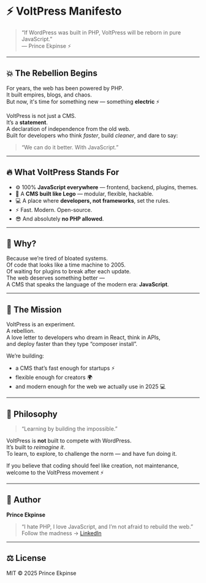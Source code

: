 # ⚡ VoltPress Manifesto

> “If WordPress was built in PHP, VoltPress will be reborn in pure JavaScript.”  
> — Prince Ekpinse ⚡

---

## 💥 The Rebellion Begins

For years, the web has been powered by PHP.  
It built empires, blogs, and chaos.  
But now, it's time for something new — something **electric** ⚡

VoltPress is not just a CMS.  
It’s a **statement**.  
A declaration of independence from the old web.  
Built for developers who think *faster*, build *cleaner*, and dare to say:  
> “We can do it better. With JavaScript.”

---

## 🔥 What VoltPress Stands For

- ⚙️ 100% **JavaScript everywhere** — frontend, backend, plugins, themes.  
- 🧩 A **CMS built like Lego** — modular, flexible, hackable.  
- 💻 A place where **developers, not frameworks**, set the rules.  
- ⚡ Fast. Modern. Open-source.  
- 😎 And absolutely **no PHP allowed**.

---

## 🧠 Why?

Because we’re tired of bloated systems.  
Of code that looks like a time machine to 2005.  
Of waiting for plugins to break after each update.  
The web deserves something better —  
A CMS that speaks the language of the modern era: **JavaScript**.

---

## 🚀 The Mission

VoltPress is an experiment.  
A rebellion.  
A love letter to developers who dream in React, think in APIs,  
and deploy faster than they type “composer install”.

We’re building:
- a CMS that’s fast enough for startups ⚡  
- flexible enough for creators 🌍  
- and modern enough for the web we actually use in 2025 💻

---

## 🧩 Philosophy

> “Learning by building the impossible.”

VoltPress is **not** built to compete with WordPress.  
It’s built to *reimagine it*.  
To learn, to explore, to challenge the norm — and have fun doing it.

If you believe that coding should feel like creation, not maintenance,  
welcome to the VoltPress movement ⚡

---

## 👑 Author

**Prince Ekpinse**  
> “I hate PHP, I love JavaScript, and I’m not afraid to rebuild the web.”  
Follow the madness → [LinkedIn](https://linkedin.com/in/prince-ekpinse)

---

## ⚖️ License

MIT © 2025 Prince Ekpinse
